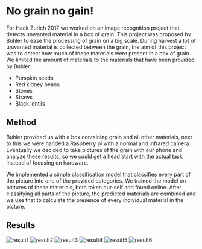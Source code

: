 
# No grain no gain!

For Hack Zurich 2017 we worked on an image recognition project that detects unwanted material in a box of grain. This project was proposed by Buhler to ease the processing of grain on a big scale. During harvest a lot of unwanted material is collected between the grain, the aim of this project was to detect how much of these materials were present in a box of grain. We limited the amount of materials to the materials that have been provided by Buhler:
- Pumpkin seeds 
- Red kidney beans 
- Stones
- Straws
- Black lentils 
 
 
 ## Method 
 Buhler provided us with a box containing grain and all other materials, next to this we were handed a Raspberry pi with a normal and infrared camera.  Eventually we decided to take pictures of the grain with our phone and analyze these results, so we could get a head start with the actual task instead of focusing on hardware. 
 
We implemented a simple classification model that classifies every part of the picture into one of the provided categories. We trained the model on pictures of these materials, both taken our-self and found online. After classifying all parts of the picture, the predicted materials are combined and we use that to calculate the presence of every individual material in the picture. 

## Results

![result1](images/results1)
![result2](images/results2)
![result3](images/results3)
![result4](images/results4)
![result5](images/results5)
![result6](images/results6)
